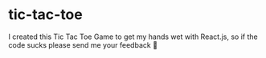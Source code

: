 # tic-tac-toe

I created this Tic Tac Toe Game to get my hands wet with React.js, so if the code sucks please send me your feedback 🙏